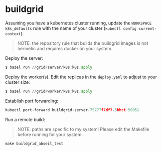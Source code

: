 # buildgrid

Assuming you have a kubernetes cluster running, update the `WORKSPACE`
`k8s_defaults` rule with the name of your cluster (`kubectl config
current-context`).

> NOTE: the repository rule that builds the buildgrid images is not hermetic and
> requires docker on your system.

Deploy the server:

```python
$ bazel run //grid/server/k8s:k8s.apply
```

Deploy the worker(s).  Edit the replicas in the `deploy.yaml` to adjust to your
cluster size:

```python
$ bazel run //grid/worker/k8s:k8s.apply
```

Establish port forwarding:

```python
kubectl port-forward buildgrid-server-75777f7df7-5bhct 50051
```

Run a remote build:

> NOTE: paths are specific to my system!  Please edit the Makefile before running for your system.

```python
make buildgrid_abseil_test
```
